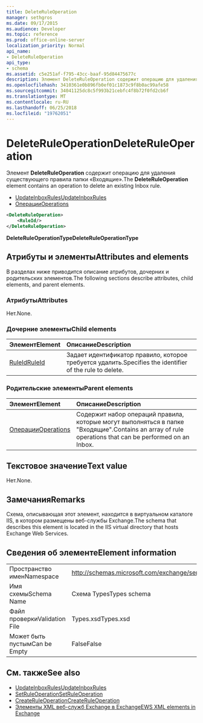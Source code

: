 ```yaml
---
title: DeleteRuleOperation
manager: sethgros
ms.date: 09/17/2015
ms.audience: Developer
ms.topic: reference
ms.prod: office-online-server
localization_priority: Normal
api_name:
- DeleteRuleOperation
api_type:
- schema
ms.assetid: c5e251af-f795-43cc-baaf-95d84475677c
description: Элемент DeleteRuleOperation содержит операцию для удаления существующего правила папки «Входящие».
ms.openlocfilehash: 3410361e0b896fb0ef01c1873c9f8b0ac99afe58
ms.sourcegitcommit: 34041125dc8c5f993b21cebfc4f8b72f0fd2cb6f
ms.translationtype: MT
ms.contentlocale: ru-RU
ms.lasthandoff: 06/25/2018
ms.locfileid: "19762051"
---
```

# <a name="deleteruleoperation"></a><span data-ttu-id="74020-103">DeleteRuleOperation</span><span class="sxs-lookup"><span data-stu-id="74020-103">DeleteRuleOperation</span></span>

<span data-ttu-id="74020-104">Элемент **DeleteRuleOperation** содержит операцию для удаления существующего правила папки «Входящие».</span><span class="sxs-lookup"><span data-stu-id="74020-104">The **DeleteRuleOperation** element contains an operation to delete an existing Inbox rule.</span></span> 
  
- [<span data-ttu-id="74020-105">UpdateInboxRules</span><span class="sxs-lookup"><span data-stu-id="74020-105">UpdateInboxRules</span></span>](updateinboxrules.md)
- [<span data-ttu-id="74020-106">Операции</span><span class="sxs-lookup"><span data-stu-id="74020-106">Operations</span></span>](operations.md)
  
```XML
<DeleteRuleOperation>
    <RuleId/>
</DeleteRuleOperation>
```

 <span data-ttu-id="74020-107">**DeleteRuleOperationType**</span><span class="sxs-lookup"><span data-stu-id="74020-107">**DeleteRuleOperationType**</span></span>
## <a name="attributes-and-elements"></a><span data-ttu-id="74020-108">Атрибуты и элементы</span><span class="sxs-lookup"><span data-stu-id="74020-108">Attributes and elements</span></span>

<span data-ttu-id="74020-109">В разделах ниже приводится описание атрибутов, дочерних и родительских элементов.</span><span class="sxs-lookup"><span data-stu-id="74020-109">The following sections describe attributes, child elements, and parent elements.</span></span>
  
### <a name="attributes"></a><span data-ttu-id="74020-110">Атрибуты</span><span class="sxs-lookup"><span data-stu-id="74020-110">Attributes</span></span>

<span data-ttu-id="74020-111">Нет.</span><span class="sxs-lookup"><span data-stu-id="74020-111">None.</span></span>
  
### <a name="child-elements"></a><span data-ttu-id="74020-112">Дочерние элементы</span><span class="sxs-lookup"><span data-stu-id="74020-112">Child elements</span></span>

|<span data-ttu-id="74020-113">**Элемент**</span><span class="sxs-lookup"><span data-stu-id="74020-113">**Element**</span></span>|<span data-ttu-id="74020-114">**Описание**</span><span class="sxs-lookup"><span data-stu-id="74020-114">**Description**</span></span>|
|:-----|:-----|
|[<span data-ttu-id="74020-115">RuleId</span><span class="sxs-lookup"><span data-stu-id="74020-115">RuleId</span></span>](ruleid.md) <br/> |<span data-ttu-id="74020-116">Задает идентификатор правило, которое требуется удалить.</span><span class="sxs-lookup"><span data-stu-id="74020-116">Specifies the identifier of the rule to delete.</span></span>  <br/> |
   
### <a name="parent-elements"></a><span data-ttu-id="74020-117">Родительские элементы</span><span class="sxs-lookup"><span data-stu-id="74020-117">Parent elements</span></span>

|<span data-ttu-id="74020-118">**Элемент**</span><span class="sxs-lookup"><span data-stu-id="74020-118">**Element**</span></span>|<span data-ttu-id="74020-119">**Описание**</span><span class="sxs-lookup"><span data-stu-id="74020-119">**Description**</span></span>|
|:-----|:-----|
|[<span data-ttu-id="74020-120">Операции</span><span class="sxs-lookup"><span data-stu-id="74020-120">Operations</span></span>](operations.md) <br/> |<span data-ttu-id="74020-121">Содержит набор операций правила, которые могут выполняться в папке "Входящие".</span><span class="sxs-lookup"><span data-stu-id="74020-121">Contains an array of rule operations that can be performed on an Inbox.</span></span>  <br/> |
   
## <a name="text-value"></a><span data-ttu-id="74020-122">Текстовое значение</span><span class="sxs-lookup"><span data-stu-id="74020-122">Text value</span></span>

<span data-ttu-id="74020-123">Нет.</span><span class="sxs-lookup"><span data-stu-id="74020-123">None.</span></span>
  
## <a name="remarks"></a><span data-ttu-id="74020-124">Замечания</span><span class="sxs-lookup"><span data-stu-id="74020-124">Remarks</span></span>

<span data-ttu-id="74020-125">Схема, описывающая этот элемент, находится в виртуальном каталоге IIS, в котором размещены веб-службы Exchange.</span><span class="sxs-lookup"><span data-stu-id="74020-125">The schema that describes this element is located in the IIS virtual directory that hosts Exchange Web Services.</span></span>
  
## <a name="element-information"></a><span data-ttu-id="74020-126">Сведения об элементе</span><span class="sxs-lookup"><span data-stu-id="74020-126">Element information</span></span>

|||
|:-----|:-----|
|<span data-ttu-id="74020-127">Пространство имен</span><span class="sxs-lookup"><span data-stu-id="74020-127">Namespace</span></span>  <br/> |http://schemas.microsoft.com/exchange/services/2006/types  <br/> |
|<span data-ttu-id="74020-128">Имя схемы</span><span class="sxs-lookup"><span data-stu-id="74020-128">Schema Name</span></span>  <br/> |<span data-ttu-id="74020-129">Схема Types</span><span class="sxs-lookup"><span data-stu-id="74020-129">Types schema</span></span>  <br/> |
|<span data-ttu-id="74020-130">Файл проверки</span><span class="sxs-lookup"><span data-stu-id="74020-130">Validation File</span></span>  <br/> |<span data-ttu-id="74020-131">Types.xsd</span><span class="sxs-lookup"><span data-stu-id="74020-131">Types.xsd</span></span>  <br/> |
|<span data-ttu-id="74020-132">Может быть пустым</span><span class="sxs-lookup"><span data-stu-id="74020-132">Can be Empty</span></span>  <br/> |<span data-ttu-id="74020-133">False</span><span class="sxs-lookup"><span data-stu-id="74020-133">False</span></span>  <br/> |
   
## <a name="see-also"></a><span data-ttu-id="74020-134">См. также</span><span class="sxs-lookup"><span data-stu-id="74020-134">See also</span></span>

- [<span data-ttu-id="74020-135">UpdateInboxRules</span><span class="sxs-lookup"><span data-stu-id="74020-135">UpdateInboxRules</span></span>](updateinboxrules.md) 
- [<span data-ttu-id="74020-136">SetRuleOperation</span><span class="sxs-lookup"><span data-stu-id="74020-136">SetRuleOperation</span></span>](setruleoperation.md) 
- [<span data-ttu-id="74020-137">CreateRuleOperation</span><span class="sxs-lookup"><span data-stu-id="74020-137">CreateRuleOperation</span></span>](createruleoperation.md)
- [<span data-ttu-id="74020-138">Элементы XML веб-служб Exchange в Exchange</span><span class="sxs-lookup"><span data-stu-id="74020-138">EWS XML elements in Exchange</span></span>](ews-xml-elements-in-exchange.md)

